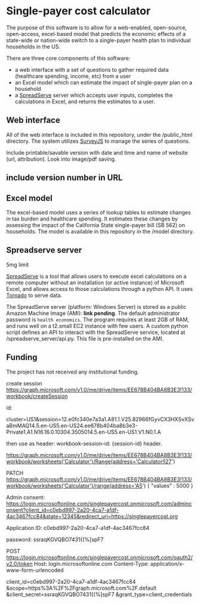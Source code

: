 # Single-payer cost calculator

The purpose of this software is to allow for a web-enabled, open-source, open-access, excel-based model that predicts the economic effects of a state-wide or nation-wide switch to a single-payer health plan to individual households in the US. 

There are three core components of this software: 
- a web interface with a set of questions to gather required data (healthcare spending, income, etc) from a user
- an Excel model which can estimate the impact of single-payer plan on a household
- a [SpreadServe](http://spreadserve.com/) server which accepts user inputs, completes the calculations in Excel, and returns the estimates to a user.

## Web interface

All of the web interface is included in this repository, under the /public_html directory. The system utilizes [SurveyJS](http://surveyjs.io) to manage the series of questions. 

Include printable/savable version with date and time and name of website (url, attribution). Look into image/pdf saving. 

include version number in URL 
------------


## Excel model

The excel-based model uses a series of lookup tables to estimate changes in tax burden and healthcare spending. It estimates these changes by assessing the impact of the California State single-payer bill (SB 562) on households. The model is available in this repository in the /model directory. 

## Spreadserve server

5mg limit




[SpreadServe](http://spreadserve.com/) is a tool that allows users to execute excel calculations on a remote computer without an installation (or active instance) of Microsoft Excel, and allows access to those calculations through a python API. It uses [Tornado](http://www.tornadoweb.org/) to serve data.

The SpreadServe server (platform: Windows Server) is stored as a public Amazon Machine Image (AMI): **link pending**. The default administrator password is ```health economics```. The program requires at least 2GB of RAM, and runs well on a t2.small EC2 instance with few users. A custom python script defines an API to interact with the SpreadServe service, located at /spreadserve_server/api.py. This file is pre-installed on the AMI.


<!-- Contributers (alphabetical)
- Dr. Hank Abrons, MD, past president, California Chapter, Physicians for a National Health Plan
- Dr. Alex Goodell, Resident Physician, Stanford University
- Benjamin Herzel, Medical Student, Loma Linda University Physicians for a National Health Plan
- Dr. James G Kahn, Professor at University of San Francisco California and past president, California Chapter, Physicians for a National Health Plan 
- Andrew McGuire, Executive Director, California OneCare
- Todd Lash, Managing Director, Tenaya Partners
 -->

Funding
-------
The project has not received any institutional funding.


create session
https://graph.microsoft.com/v1.0/me/drive/items/EE678B404BA8B3E3!133/workbook/createSession


id:


cluster=US1&session=12.e0fc340e7a3a1.A81.1.V25.82966fGyvCX3HXSvXSvaBmMAQ14.5.en-US5.en-US24.ee678b404ba8b3e3-Private1.A1.N16.16.0.10304.3505014.5.en-US5.en-US1.V1.N0.1.A

then use as header: 
workbook-session-id: {session-id} header.


https://graph.microsoft.com/v1.0/me/drive/items/EE678B404BA8B3E3!133/workbook/worksheets('Calculator')/Range(address='Calculator!I27')



PATCH
https://graph.microsoft.com/v1.0/me/drive/items/EE678B404BA8B3E3!133/workbook/worksheets('Calculator')/range(address='A5')
{
"values" : 5000
}






Admin consent: https://login.microsoftonline.com/singlepayercost.onmicrosoft.com/adminconsent?client_id=c0ebd997-2a20-4ca7-a1df-4ac3467fcc84&state=12345&redirect_uri=https://singlepayercost.org


Application ID: c0ebd997-2a20-4ca7-a1df-4ac3467fcc84


password: ssraqKGVQBO7431{(%[spF7



POST https://login.microsoftonline.com/singlepayercost.onmicrosoft.com/oauth2/v2.0/token
Host: login.microsoftonline.com
Content-Type: application/x-www-form-urlencoded

client_id=c0ebd997-2a20-4ca7-a1df-4ac3467fcc84
&scope=https%3A%2F%2Fgraph.microsoft.com%2F.default
&client_secret=ssraqKGVQBO7431{(%[spF7
&grant_type=client_credentials

